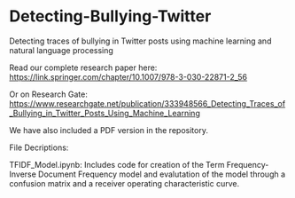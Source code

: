 # Detecting-Bullying-Twitter
Detecting traces of bullying in Twitter posts using machine learning and natural language processing

Read our complete research paper here: https://link.springer.com/chapter/10.1007/978-3-030-22871-2_56

Or on Research Gate: https://www.researchgate.net/publication/333948566_Detecting_Traces_of_Bullying_in_Twitter_Posts_Using_Machine_Learning

We have also included a PDF version in the repository. 

File Decriptions: 

TFIDF_Model.ipynb: Includes code for creation of the Term Frequency-Inverse Document Frequency model and evalutation of the model through a confusion matrix and a receiver operating characteristic curve. 



